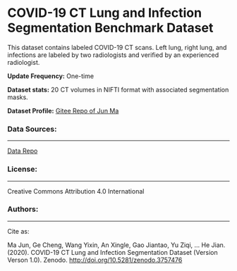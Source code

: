 # COVID-19 CT Lung and Infection Segmentation Benchmark Dataset
This dataset contains labeled COVID-19 CT scans. Left lung, right lung, and infections are labeled by two radiologists and verified by an experienced radiologist.

**Update Frequency:** One-time

**Dataset stats:** 20 CT volumes in NIFTI format with associated segmentation masks.

**Dataset Profile:** [Gitee Repo of Jun Ma](https://gitee.com/junma11/COVID-19-CT-Seg-Benchmark)

### Data Sources:
--------
[Data Repo](https://zenodo.org/record/3757476#.XvEIXpNrK3L)

### License:
-------------
Creative Commons Attribution 4.0 International

### Authors:
-------------
Cite as:

Ma Jun, Ge Cheng, Wang Yixin, An Xingle, Gao Jiantao, Yu Ziqi, … He Jian. (2020). COVID-19 CT Lung and Infection Segmentation Dataset (Version Verson 1.0). Zenodo. http://doi.org/10.5281/zenodo.3757476

